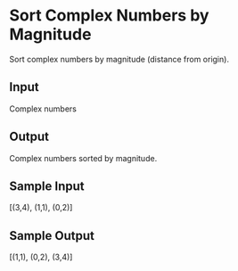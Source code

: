 # Sort Complex Numbers by Magnitude

Sort complex numbers by magnitude (distance from origin).


## Input
Complex numbers

## Output
Complex numbers sorted by magnitude.

## Sample Input
[(3,4), (1,1), (0,2)]

## Sample Output
[(1,1), (0,2), (3,4)]

